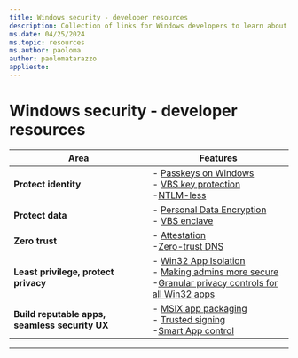 ```yaml
---
title: Windows security - developer resources
description: Collection of links for Windows developers to learn about Windows security featuress.
ms.date: 04/25/2024
ms.topic: resources
ms.author: paoloma
author: paolomatarazzo
appliesto:
---
```


# Windows security - developer resources

| Area | Features |
|-|-|
| **Protect identity** | - [Passkeys on Windows][LINK-1] <br>- [VBS key protection][LINK-1]<br>-[NTLM-less][LINK-1]|
| **Protect data** | - [Personal Data Encryption][LINK-1] <br>- [VBS enclave][LINK-1]<br>|
| **Zero trust** | - [Attestation][LINK-1]<br>-[Zero-trust DNS][LINK-1]|
| **Least privilege, protect privacy** | - [Win32 App Isolation][LINK-1] <br>- [Making admins more secure][LINK-1]<br>-[Granular privacy controls for all Win32 apps][LINK-1]|
| **Build reputable apps, seamless security UX** | - [MSIX app packaging][LINK-1] <br>- [Trusted signing][LINK-1]<br>-[Smart App control][LINK-1]|

---

[LINK-1]: https://www.microsoft.com